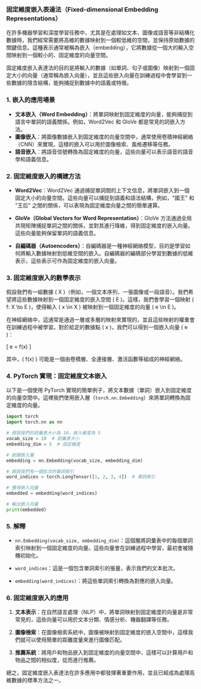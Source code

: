 ### 固定維度嵌入表達法（Fixed-dimensional Embedding Representations）

在許多機器學習和深度學習任務中，尤其是在處理如文本、圖像或語音等非結構化數據時，我們經常需要將高維的數據映射到一個較低維的空間，並保持原始數據的關鍵信息。這種表示通常被稱為嵌入（embedding），它將數據從一個大的輸入空間映射到一個較小的、固定維度的向量空間。

固定維度嵌入表達法的目的是將輸入的數據（如單詞、句子或圖像）映射到一個固定大小的向量（通常稱為嵌入向量），並且這些嵌入向量在訓練過程中會學習到一些數據的隱含結構，能夠捕捉到數據中的語義或特徵。

### 1. 嵌入的應用場景

- **文本嵌入（Word Embedding）**：將單詞映射到固定維度的向量，能夠捕捉到語言中單詞的語義關係。例如，Word2Vec 和 GloVe 都是常見的詞嵌入方法。
- **圖像嵌入**：將圖像數據嵌入到固定維度的向量空間中，通常使用卷積神經網絡（CNN）來實現，這樣的嵌入可以用於圖像檢索、風格遷移等任務。
- **語音嵌入**：將語音信號轉換為固定維度的向量，這些向量可以表示語音的語音學和語義信息。

### 2. 固定維度嵌入的構建方法

- **Word2Vec**：Word2Vec 通過捕捉單詞間的上下文信息，將單詞嵌入到一個固定大小的向量空間。這些向量可以捕捉到語義和語法結構，例如，"國王" 和 "王后" 之間的關係，可以表現為固定維度向量之間的簡單運算。
  
- **GloVe（Global Vectors for Word Representation）**：GloVe 方法通過全局共現矩陣捕捉單詞之間的關係，並對其進行降維，得到固定維度的嵌入向量。這些向量能夠保留單詞的語義信息。

- **自編碼器（Autoencoders）**：自編碼器是一種神經網絡模型，目的是學習如何將輸入數據映射到低維空間的嵌入。自編碼器的編碼部分學習到數據的低維表示，這些表示可作為固定維度的嵌入向量。

### 3. 固定維度嵌入的數學表示

假設我們有一組數據 \( X \)（例如，一個文本序列、一張圖像或一段語音）。我們希望將這些數據映射到一個固定維度的嵌入空間 \( E \)。這樣，我們會學習一個映射 \( f: X \to E \)，使得輸入 \( x \in X \) 被映射到一個固定維度的向量 \( e \in E \)。

在神經網絡中，這通常是通過一層或多層的映射來實現的，並且這些映射的權重會在訓練過程中被學習。對於給定的數據點 \( x \)，我們可以得到一個嵌入向量 \( e \)：

\[
e = f(x)
\]

其中，\( f(x) \) 可能是一個由卷積層、全連接層、激活函數等組成的神經網絡。

### 4. PyTorch 實現：固定維度文本嵌入

以下是一個使用 PyTorch 實現的簡單例子，將文本數據（單詞）嵌入到固定維度的向量空間中。這裡我們使用嵌入層（`torch.nn.Embedding`）來將單詞轉換為固定維度的向量。

```python
import torch
import torch.nn as nn

# 假設我們的詞彙表大小為 10，嵌入維度為 5
vocab_size = 10  # 詞彙表大小
embedding_dim = 5  # 固定維度

# 創建嵌入層
embedding = nn.Embedding(vocab_size, embedding_dim)

# 假設我們有一個批次的單詞索引
word_indices = torch.LongTensor([1, 2, 3, 4])  # 單詞索引

# 獲得嵌入向量
embedded = embedding(word_indices)

# 輸出嵌入向量
print(embedded)
```

### 5. 解釋

- `nn.Embedding(vocab_size, embedding_dim)`：這個層將詞彙表中的每個單詞索引映射到一個固定維度的向量。這些向量會在訓練過程中學習，最初會被隨機初始化。
  
- `word_indices`：這是一個包含單詞索引的張量，表示我們的文本批次。

- `embedding(word_indices)`：將這些單詞索引轉換為對應的嵌入向量。

### 6. 固定維度嵌入的應用

1. **文本表示**：在自然語言處理（NLP）中，將單詞映射到固定維度的向量是非常常見的，這些向量可以用於文本分類、情感分析、機器翻譯等任務。

2. **圖像檢索**：在圖像檢索系統中，圖像被映射到固定維度的嵌入空間中，這樣我們就可以使用簡單的距離度量來進行圖像匹配。

3. **推薦系統**：將用戶和物品嵌入到固定維度的向量空間中，這樣可以計算用戶和物品之間的相似度，從而進行推薦。

總之，固定維度嵌入表達法在許多應用中都發揮著重要作用，並且已經成為處理高維數據的標準方法之一。
